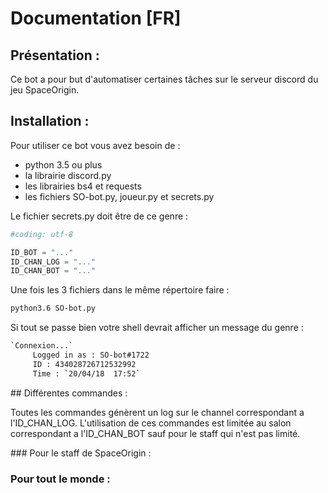 # Documentation [FR]

## Présentation :

Ce bot a pour but d'automatiser certaines tâches sur le serveur discord du jeu SpaceOrigin.

## Installation :

Pour utiliser ce bot vous avez besoin de :
* python 3.5 ou plus
* la librairie discord.py
* les librairies bs4 et requests
* les fichiers SO-bot.py, joueur.py et secrets.py

Le fichier secrets.py doit être de ce genre :  
```python
#coding: utf-8

ID_BOT = "..."
ID_CHAN_LOG = "..."
ID_CHAN_BOT = "..."
``` 

Une fois les 3 fichiers dans le même répertoire faire :  
```sh
python3.6 SO-bot.py
```

Si tout se passe bien votre shell devrait afficher un message du genre :  
```sh
`Connexion...`
     Logged in as : SO-bot#1722
     ID : 434028726712532992
     Time : `20/04/18  17:52`
```

## Différentes commandes :

Toutes les commandes génèrent un log sur le channel correspondant a l'ID_CHAN_LOG. L'utilisation de ces commandes est limitée au salon correspondant a l'ID_CHAN_BOT sauf pour le staff qui n'est pas limité.

### Pour le staff de SpaceOrigin :

### Pour tout le monde : 
